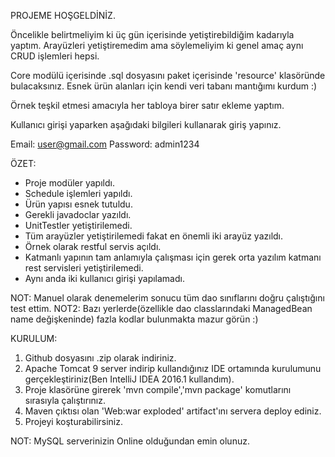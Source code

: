 PROJEME HOŞGELDİNİZ.

Öncelikle belirtmeliyim ki üç gün içerisinde yetiştirebildiğim kadarıyla yaptım.
Arayüzleri yetiştiremedim ama söylemeliyim ki genel amaç aynı CRUD işlemleri hepsi.

Core modülü içerisinde .sql dosyasını paket içerisinde 'resource' klasöründe bulacaksınız.
Esnek ürün alanları için kendi veri tabanı mantığımı kurdum :)

Örnek teşkil etmesi amacıyla her tabloya birer satır ekleme yaptım.

Kullanıcı girişi yaparken aşağıdaki bilgileri kullanarak giriş yapınız.

Email: user@gmail.com
Password: admin1234

ÖZET:
- Proje modüler yapıldı.
- Schedule işlemleri yapıldı.
- Ürün yapısı esnek tutuldu.
- Gerekli javadoclar yazıldı.
- UnitTestler yetiştirilemedi.
- Tüm arayüzler yetiştirilemedi fakat en önemli iki arayüz yazıldı.
- Örnek olarak restful servis açıldı.
- Katmanlı yapının tam anlamıyla çalışması için gerek orta yazılım katmanı rest servisleri yetiştirilemedi.
- Aynı anda iki kullanıcı girişi yapılamadı.

NOT: Manuel olarak denemelerim sonucu tüm dao sınıflarını doğru çalıştığını test ettim.
NOT2: Bazı yerlerde(özellikle dao classlarındaki ManagedBean name değişkeninde) fazla kodlar bulunmakta mazur görün :)

KURULUM:
1. Github dosyasını .zip olarak indiriniz.
2. Apache Tomcat 9 server indirip kullandığınız IDE ortamında kurulumunu gerçekleştiriniz(Ben IntelliJ IDEA 2016.1 kullandım).
3. Proje klasörüne girerek 'mvn compile','mvn package' komutlarını sırasıyla çalıştırınız.
4. Maven çıktısı olan 'Web:war exploded' artifact'ını servera deploy ediniz.
5. Projeyi koşturabilirsiniz.

NOT: MySQL serverinizin Online olduğundan emin olunuz.
